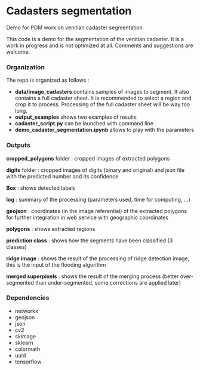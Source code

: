 # Cadasters segmentation
Demo for PDM work on venitian cadaster segmentation

This code is a demo for the segmentation of the venitian cadaster. It is a work in progress and is not optimized at all. Comments and suggestions are welcome.

### Organization
The repo is organized as follows :
* __data/image_cadasters__ contains samples of images to segment. It also contains a full cadaster sheet. It is recommended to select a region and crop it to process. Processing of the full cadaster sheet will be way too long.
* __output_examples__ shows two examples of results
* __cadaster_script.py__ can be launched with command line
* __demo_cadaster_segmentation.ipynb__ allows to play with the parameters

### Outputs
__cropped_polygons__ folder : cropped images of extracted polygons

__digits__ folder : cropped images of digits (binary and original) and json file with the predicted number and its confidence

__Box__ : shows detected labels

__log__ : summary of the processing (parameters used, time for computing, ...)

__geojson__ : coordinates (in the image referential) of the extracted polygons for further integration in web service with geographic coordinates

__polygons__ : shows extracted regions

__prediction class__ : shows how the segments have been classified (3 classes)

__ridge image__ : shows the result of the processing of ridge detection image, this is the input of the flooding algorithm

__merged superpixels__ : shows the result of the merging process (better over-segmented than under-segmented, some corrections are applied later)



### Dependencies
* networkx 
* geojson
* json
* cv2
* skimage
* sklearn
* colormath
* uuid
* tensorflow

